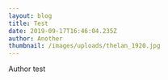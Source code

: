 ```yaml
---
layout: blog
title: Test
date: 2019-09-17T16:46:04.235Z
author: Another
thumbnail: /images/uploads/thelan_1920.jpg
---
```

Author test
